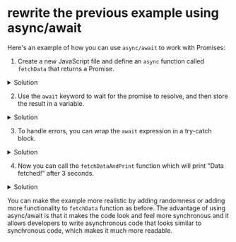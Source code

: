 # rewrite the previous example using async/await


Here's an example of how you can use `async/await` to work with Promises:

1.  Create a new JavaScript file and define an `async` function called `fetchData` that returns a Promise.



<details>
  <summary>Solution </summary>
  
```js
async function fetchData() {
  return new Promise((resolve, reject) => {
    setTimeout(() => {
      resolve("Data fetched!");
    }, 3000);
  });
}

```
</details>

2.  Use the `await` keyword to wait for the promise to resolve, and then store the result in a variable.



<details>
  <summary>Solution </summary>
  
```js
async function fetchDataAndPrint() {
  const result = await fetchData();
  console.log(result);
}

```
</details>

3.  To handle errors, you can wrap the `await` expression in a try-catch block.



<details>
  <summary>Solution </summary>
  
```js
async function fetchDataAndPrint() {
  try {
    const result = await fetchData();
    console.log(result);
  } catch (error) {
    console.error(error);
  }
}

```
</details>

4.  Now you can call the `fetchDataAndPrint` function which will print "Data fetched!" after 3 seconds.



<details>
  <summary>Solution </summary>
  
```js
fetchDataAndPrint();

```
</details>

You can make the example more realistic by adding randomness or adding more functionality to `fetchData` function as before. The advantage of using async/await is that it makes the code look and feel more synchronous and it allows developers to write asynchronous code that looks similar to synchronous code, which makes it much more readable.